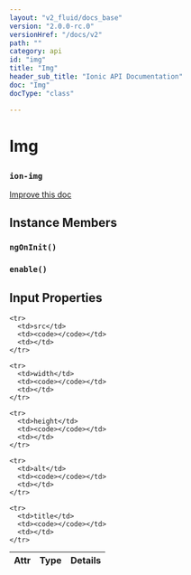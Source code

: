 ```yaml
---
layout: "v2_fluid/docs_base"
version: "2.0.0-rc.0"
versionHref: "/docs/v2"
path: ""
category: api
id: "img"
title: "Img"
header_sub_title: "Ionic API Documentation"
doc: "Img"
docType: "class"

---
```










<h1 class="api-title">
<a class="anchor" name="img" href="#img"></a>

Img
<h3><code>ion-img</code></h3>






</h1>

<a class="improve-v2-docs" href="http://github.com/driftyco/ionic/edit/master//src/components/img/img.ts#L4">
Improve this doc
</a>










<!-- @usage tag -->


<!-- @property tags -->



<!-- instance methods on the class -->

<h2><a class="anchor" name="instance-members" href="#instance-members"></a>Instance Members</h2>

<div id="ngOnInit"></div>

<h3>
<a class="anchor" name="ngOnInit" href="#ngOnInit"></a>
<code>ngOnInit()</code>
  

</h3>












<div id="enable"></div>

<h3>
<a class="anchor" name="enable" href="#enable"></a>
<code>enable()</code>
  

</h3>











<!-- input methods on the class -->
<h2><a class="anchor" name="input-properties" href="#input-properties"></a>Input Properties</h2>
<table class="table param-table" style="margin:0;">
  <thead>
    <tr>
      <th>Attr</th>
      <th>Type</th>
      <th>Details</th>
    </tr>
  </thead>
  <tbody>
    
    <tr>
      <td>src</td>
      <td><code></code></td>
      <td></td>
    </tr>
    
    <tr>
      <td>width</td>
      <td><code></code></td>
      <td></td>
    </tr>
    
    <tr>
      <td>height</td>
      <td><code></code></td>
      <td></td>
    </tr>
    
    <tr>
      <td>alt</td>
      <td><code></code></td>
      <td></td>
    </tr>
    
    <tr>
      <td>title</td>
      <td><code></code></td>
      <td></td>
    </tr>
    
  </tbody>
</table>




<!-- related link --><!-- end content block -->


<!-- end body block -->

